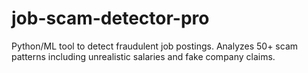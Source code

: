 # job-scam-detector-pro
Python/ML tool to detect fraudulent job postings. Analyzes 50+ scam patterns including unrealistic salaries and fake company claims.
